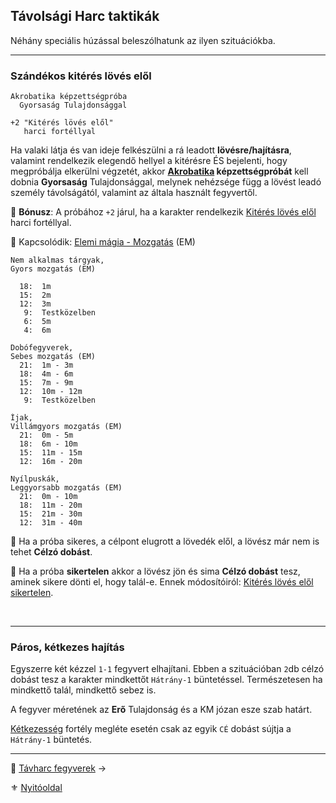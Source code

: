 ## Távolsági Harc taktikák

Néhány speciális húzással beleszólhatunk az ilyen szituációkba.

---
### Szándékos kitérés lövés elől

```
Akrobatika képzettségpróba
  Gyorsaság Tulajdonsággal

+2 "Kitérés lövés elől"
   harci fortéllyal
```

Ha valaki látja és van ideje felkészülni a rá leadott **lövésre/hajításra**, valamint rendelkezik elegendő hellyel a kitérésre ÉS bejelenti, hogy megpróbálja elkerülni végzetét, akkor **[Akrobatika](kepzettsegek.primer.altalanos/akrobatika.md) képzettségpróbát** kell dobnia **Gyorsaság** Tulajdonsággal, melynek nehézsége függ a lövést leadó személy távolságától, valamint az általa használt fegyvertől.

🔆 **Bónusz**: A próbához `+2` járul, ha a karakter rendelkezik [Kitérés lövés elől](fortelyok.harci/kiteres_loves_elol.md) harci fortéllyal.

🔆 Kapcsolódik: [Elemi mágia - Mozgatás](kepzettsegek.primer.arkanumok/elemi_magia.md#komplexit%C3%A1s---mozgat%C3%A1s) (EM)

```
Nem alkalmas tárgyak,
Gyors mozgatás (EM)

  18:  1m
  15:  2m
  12:  3m
   9:  Testközelben
   6:  5m
   4:  6m
```

```
Dobófegyverek,
Sebes mozgatás (EM)
  21:  1m - 3m
  18:  4m - 6m
  15:  7m - 9m
  12:  10m - 12m
   9:  Testközelben
```

```
Íjak,
Villámgyors mozgatás (EM)
  21:  0m - 5m
  18:  6m - 10m
  15:  11m - 15m
  12:  16m - 20m
```

```
Nyílpuskák,
Leggyorsabb mozgatás (EM)
  21:  0m - 10m
  18:  11m - 20m
  15:  21m - 30m
  12:  31m - 40m
```

🔆 Ha a próba sikeres, a célpont elugrott a lövedék elől, a lövész már nem is tehet **Célzó dobást**.

🔆 Ha a próba **sikertelen** akkor a lövész jön és sima **Célzó dobást** tesz, aminek sikere dönti el, hogy talál-e. Ennek módosítóiról: [Kitérés lövés elől sikertelen](szituaciok/kiteres_loves_elol_sikertelen.md).

<br />

---
### Páros, kétkezes hajítás

Egyszerre két kézzel `1-1` fegyvert elhajítani. Ebben a szituációban `2`db célzó dobást tesz a karakter mindkettőt `Hátrány-1` büntetéssel. Természetesen ha mindkettő talál, mindkettő sebez is.

A fegyver méretének az **Erő** Tulajdonság és a KM józan esze szab határt.

[Kétkezesség](fortelyok.harci/ketkezesseg.md) fortély megléte esetén csak az egyik `CÉ` dobást sújtja a  `Hátrány-1` büntetés.

---

🔗 [Távharc fegyverek](077_tavharc_fegyverek.md) →

⚜️ [Nyitóoldal](start.md#7-t%C3%A1vols%C3%A1gi-harcrendszer-)
